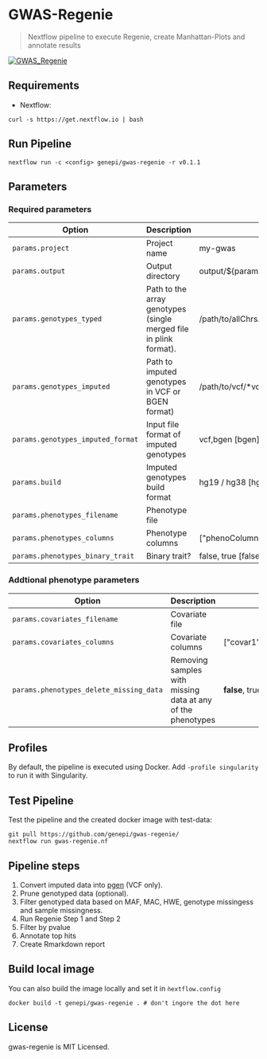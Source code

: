 # GWAS-Regenie

> Nextflow pipeline to execute Regenie, create Manhattan-Plots and annotate results

[![GWAS_Regenie](https://github.com/genepi/gwas-regenie/actions/workflows/ci-tests.yml/badge.svg)](https://github.com/genepi/gwas-regenie/actions/workflows/ci-tests.yml)

## Requirements

- Nextflow:

```
curl -s https://get.nextflow.io | bash
```

## Run Pipeline

```
nextflow run -c <config> genepi/gwas-regenie -r v0.1.1
```

## Parameters

### Required parameters


| Option        |Description          | Value [default] |
| ------------- |-------------| -------------| 
| `params.project`     | Project name | my-gwas | 
| `params.output`     | Output directory | output/${params.project} |
| `params.genotypes_typed`     | Path to the array genotypes (single merged file in plink format).  | /path/to/allChrs.{bim,bed,fam} |
| `params.genotypes_imputed`     | Path to imputed genotypes in VCF or BGEN format) | /path/to/vcf/\*vcf.gz or /path/to/bgen/\*bgen |
| `params.genotypes_imputed_format `     | Input file format of imputed genotypes   | vcf,bgen [bgen] |
| `params.build`     | Imputed genotypes build format | hg19 / hg38 [hg19] |
| `params.phenotypes_filename `     | Phenotype file | |
| `params.phenotypes_columns`     | Phenotype columns | ["phenoColumn1","phenoColumn2","phenoColumn3",...] |
| `params.phenotypes_binary_trait`     | Binary trait? | false, true [false] | 

### Addtional phenotype parameters

| Option        |Description          | Value |
| ------------- |-------------| -------------| 
| `params.covariates_filename`     | Covariate file | |
| `params.covariates_columns`     | Covariate columns |  ["covar1","covar2","covar3",...] |
| `params.phenotypes_delete_missing_data`     | Removing samples with missing data at any of the phenotypes | **false**, true |


## Profiles
By default, the pipeline is executed using Docker. Add ` -profile singularity ` to run it with Singularity. 

## Test Pipeline
Test the pipeline and the created docker image with test-data:

```
git pull https://github.com/genepi/gwas-regenie/
nextflow run gwas-regenie.nf
```
## Pipeline steps

1) Convert imputed data into [pgen](https://github.com/chrchang/plink-ng/blob/master/pgen_spec/pgen_spec.pdf) (VCF only).
2) Prune genotyped data (optional).
3) Filter genotyped data based on MAF, MAC, HWE, genotype missingess and sample missingness. 
4) Run Regenie Step 1 and Step 2
5) Filter by pvalue
6) Annotate top hits
7) Create Rmarkdown report


## Build local image
You can also build the image locally and set it in `ǹextflow.config`

```
docker build -t genepi/gwas-regenie . # don't ingore the dot here
```

## License
gwas-regenie is MIT Licensed.
